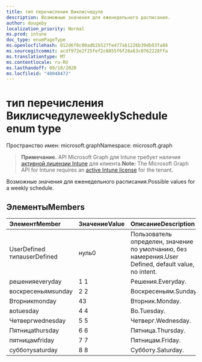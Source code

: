 ```yaml
---
title: тип перечисления Виклисчедуле
description: Возможные значения для еженедельного расписания.
author: dougeby
localization_priority: Normal
ms.prod: intune
doc_type: enumPageType
ms.openlocfilehash: 012d6f0c00adb2b527fe477ab1226b39db93fa88
ms.sourcegitcommit: acdf972e2f25fef2c6855f6f28a63c0762228ffa
ms.translationtype: MT
ms.contentlocale: ru-RU
ms.lasthandoff: 09/18/2020
ms.locfileid: "48048472"
---
```

# <a name="weeklyschedule-enum-type"></a><span data-ttu-id="e9591-103">тип перечисления Виклисчедуле</span><span class="sxs-lookup"><span data-stu-id="e9591-103">weeklySchedule enum type</span></span>

<span data-ttu-id="e9591-104">Пространство имен: microsoft.graph</span><span class="sxs-lookup"><span data-stu-id="e9591-104">Namespace: microsoft.graph</span></span>

> <span data-ttu-id="e9591-105">**Примечание.** API Microsoft Graph для Intune требует наличия [активной лицензии Intune](https://go.microsoft.com/fwlink/?linkid=839381) для клиента.</span><span class="sxs-lookup"><span data-stu-id="e9591-105">**Note:** The Microsoft Graph API for Intune requires an [active Intune license](https://go.microsoft.com/fwlink/?linkid=839381) for the tenant.</span></span>

<span data-ttu-id="e9591-106">Возможные значения для еженедельного расписания.</span><span class="sxs-lookup"><span data-stu-id="e9591-106">Possible values for a weekly schedule.</span></span>

## <a name="members"></a><span data-ttu-id="e9591-107">Элементы</span><span class="sxs-lookup"><span data-stu-id="e9591-107">Members</span></span>
|<span data-ttu-id="e9591-108">Элемент</span><span class="sxs-lookup"><span data-stu-id="e9591-108">Member</span></span>|<span data-ttu-id="e9591-109">Значение</span><span class="sxs-lookup"><span data-stu-id="e9591-109">Value</span></span>|<span data-ttu-id="e9591-110">Описание</span><span class="sxs-lookup"><span data-stu-id="e9591-110">Description</span></span>|
|:---|:---|:---|
|<span data-ttu-id="e9591-111">UserDefined типа</span><span class="sxs-lookup"><span data-stu-id="e9591-111">userDefined</span></span>|<span data-ttu-id="e9591-112">нуль</span><span class="sxs-lookup"><span data-stu-id="e9591-112">0</span></span>|<span data-ttu-id="e9591-113">Пользователь определен, значение по умолчанию, без намерения.</span><span class="sxs-lookup"><span data-stu-id="e9591-113">User Defined, default value, no intent.</span></span>|
|<span data-ttu-id="e9591-114">решения</span><span class="sxs-lookup"><span data-stu-id="e9591-114">everyday</span></span>|<span data-ttu-id="e9591-115">1 </span><span class="sxs-lookup"><span data-stu-id="e9591-115">1</span></span>|<span data-ttu-id="e9591-116">Решения.</span><span class="sxs-lookup"><span data-stu-id="e9591-116">Everyday.</span></span>|
|<span data-ttu-id="e9591-117">воскресеньям</span><span class="sxs-lookup"><span data-stu-id="e9591-117">sunday</span></span>|<span data-ttu-id="e9591-118">2 </span><span class="sxs-lookup"><span data-stu-id="e9591-118">2</span></span>|<span data-ttu-id="e9591-119">Воскресеньям.</span><span class="sxs-lookup"><span data-stu-id="e9591-119">Sunday.</span></span>|
|<span data-ttu-id="e9591-120">Вторник</span><span class="sxs-lookup"><span data-stu-id="e9591-120">monday</span></span>|<span data-ttu-id="e9591-121">4</span><span class="sxs-lookup"><span data-stu-id="e9591-121">3</span></span>|<span data-ttu-id="e9591-122">Вторник.</span><span class="sxs-lookup"><span data-stu-id="e9591-122">Monday.</span></span>|
|<span data-ttu-id="e9591-123">во</span><span class="sxs-lookup"><span data-stu-id="e9591-123">tuesday</span></span>|<span data-ttu-id="e9591-124">4 </span><span class="sxs-lookup"><span data-stu-id="e9591-124">4</span></span>|<span data-ttu-id="e9591-125">Во.</span><span class="sxs-lookup"><span data-stu-id="e9591-125">Tuesday.</span></span>|
|<span data-ttu-id="e9591-126">Четверг</span><span class="sxs-lookup"><span data-stu-id="e9591-126">wednesday</span></span>|<span data-ttu-id="e9591-127">5 </span><span class="sxs-lookup"><span data-stu-id="e9591-127">5</span></span>|<span data-ttu-id="e9591-128">Четверг.</span><span class="sxs-lookup"><span data-stu-id="e9591-128">Wednesday.</span></span>|
|<span data-ttu-id="e9591-129">Пятница</span><span class="sxs-lookup"><span data-stu-id="e9591-129">thursday</span></span>|<span data-ttu-id="e9591-130">6 </span><span class="sxs-lookup"><span data-stu-id="e9591-130">6</span></span>|<span data-ttu-id="e9591-131">Пятница.</span><span class="sxs-lookup"><span data-stu-id="e9591-131">Thursday.</span></span>|
|<span data-ttu-id="e9591-132">пятницам</span><span class="sxs-lookup"><span data-stu-id="e9591-132">friday</span></span>|<span data-ttu-id="e9591-133">7 </span><span class="sxs-lookup"><span data-stu-id="e9591-133">7</span></span>|<span data-ttu-id="e9591-134">Пятницам.</span><span class="sxs-lookup"><span data-stu-id="e9591-134">Friday.</span></span>|
|<span data-ttu-id="e9591-135">субботу</span><span class="sxs-lookup"><span data-stu-id="e9591-135">saturday</span></span>|<span data-ttu-id="e9591-136">8 </span><span class="sxs-lookup"><span data-stu-id="e9591-136">8</span></span>|<span data-ttu-id="e9591-137">Субботу.</span><span class="sxs-lookup"><span data-stu-id="e9591-137">Saturday.</span></span>|









